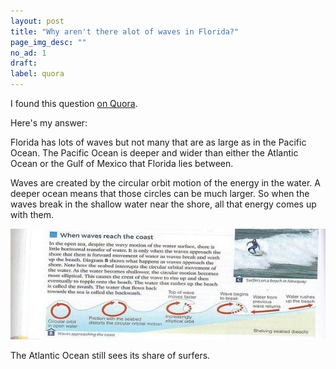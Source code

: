 ```yaml
---
layout: post
title: "Why aren't there alot of waves in Florida?"
page_img_desc: ""
no_ad: 1
draft:
label: quora
---
```


I found this question <a href="https://www.quora.com/Why-arent-there-alot-of-waves-in-Florida/">on Quora</a>.

Here's my answer:

Florida has lots of waves but not many that are as large as in the Pacific Ocean. The Pacific Ocean is deeper and wider than either the Atlantic Ocean or the Gulf of Mexico that Florida lies between.

Waves are created by the circular orbit motion of the energy in the water. A deeper ocean means that those circles can be much larger. So when the waves break in the shallow water near the shore, all that energy comes up with them.

<img src="/assets/waves.jpeg" />

The Atlantic Ocean still sees its share of surfers.
